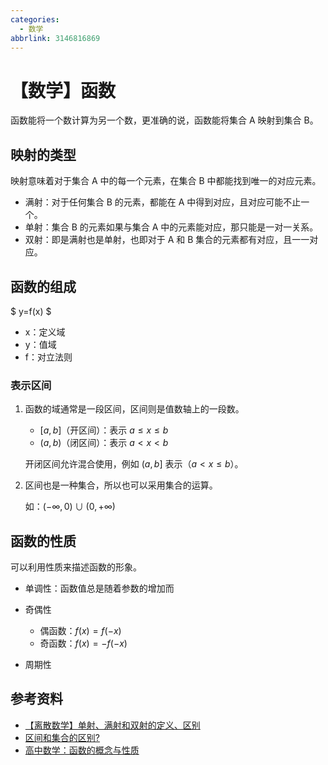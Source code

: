 ```yaml
---
categories:
  - 数学
abbrlink: 3146816869
---
```


# 【数学】函数

函数能将一个数计算为另一个数，更准确的说，函数能将集合 A 映射到集合 B。

## 映射的类型

映射意味着对于集合 A 中的每一个元素，在集合 B 中都能找到唯一的对应元素。

- 满射：对于任何集合 B 的元素，都能在 A 中得到对应，且对应可能不止一个。
- 单射：集合 B 的元素如果与集合 A 中的元素能对应，那只能是一对一关系。
- 双射：即是满射也是单射，也即对于 A 和 B 集合的元素都有对应，且一一对应。

## 函数的组成

$
y=f(x)
$

- x：定义域
- y：值域
- f：对立法则

### 表示区间

1. 函数的域通常是一段区间，区间则是值数轴上的一段数。

   - $[a,b]$（开区间）：表示 $a\le{}x\le{}b$
   - $(a,b)$（闭区间）：表示 $a<x<b$

   开闭区间允许混合使用，例如 $(a,b]$ 表示（$a<x\le{}b$）。

2. 区间也是一种集合，所以也可以采用集合的运算。

   如：$(-\infty{},0)\cup{}(0,+\infty{})$

## 函数的性质

可以利用性质来描述函数的形象。

- 单调性：函数值总是随着参数的增加而

- 奇偶性
  - 偶函数：$f(x)=f(-x)$
  - 奇函数：$f(x)=-f(-x)$
- 周期性

## 参考资料

- [【离散数学】单射、满射和双射的定义、区别](https://blog.csdn.net/liuchuo/article/details/51986257)
- [区间和集合的区别?](https://zhidao.baidu.com/question/1518055106507335300.html)
- [高中数学：函数的概念与性质](https://zhuanlan.zhihu.com/p/569912489)
